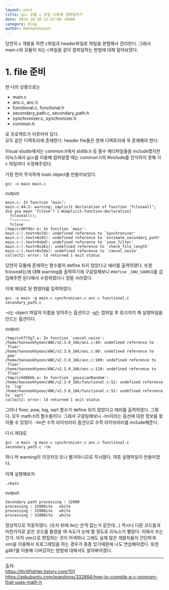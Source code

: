 ```yaml
---
layout: post
title: gcc 모듈 c 파일 이용해 컴파일하기
date: 2019-10-30 12:47:00 +0900
category: blog
author: HanSeokhyeon
---
```


당연히 c 개발을 하면 c파일과 header파일로 파일을 분할해서 관리한다. 그래서 main.c와 모듈이 되는 c파일을 같이 컴파일하는 방법에 대해 알아보았다.

# 1. file 준비
현 나의 상황으로는  
* main.c
* anc.c, anc.h
* functional.c, functional.h
* secondary_path.c, secondary_path.h
* synchronizer.c, synchronizer.h
* common.h

로 프로젝트가 이루어져 있다.  
모두 같은 디렉토리에 존재한다. header file들은 현재 디렉토리에 꼭 존재해야 한다.

Visual studio에서는 common.h에서 stdlib.h 등 필수 헤더파일들을 include했지만 리눅스에서 gcc를 이용해 컴파일할 때는 common.h의 #include를 인식하지 못해 각 c 파일마다 수정해주었다.

가장 먼저 무식하게 main object를 만들어보았다.
```
gcc -o main main.c
```
output:
```
main.c: In function ‘main’:
main.c:44:2: warning: implicit declaration of function ‘fcloseall’; did you mean ‘fclose’? [-Wimplicit-function-declaration]
  fcloseall();
  ^~~~~~~~~
  fclose
/tmp/ccORf9Gr.o: In function `main':
main.c:(.text+0x7d): undefined reference to `Synchronizer'
main.c:(.text+0x91): undefined reference to `estimate_secondary_path'
main.c:(.text+0xbd): undefined reference to `save_filter'
main.c:(.text+0x361): undefined reference to `check_file_length'
main.c:(.text+0x3da): undefined reference to `cancel_noise'
collect2: error: ld returned 1 exit status
```

당연히 모듈에 존재하는 함수들이 define 되지 않았다고 에러를 출력하였다. 또한 fcloseall();에 대해 warning을 출력하기에 구글링해보니 `#define _GNU_SOURCE`를 삽입해주면 된다해서 수정하였더니 정말 사라졌다.

이제 제대로 된 명령어를 입력하였다.
```
gcc -o main -g main.c synchronizer.c anc.c functional.c secondary_path.c
```
-o는 object 파일의 이름을 넣어주는 옵션이고 -g는 컴파일 후 링크까지 해 실행파일을 만드는 옵션이다.

output:
```
/tmp/ccKfl5g7.o: In function `cancel_noise':
/home/hanseokhyeon/ANC/v2.3.0_16k/anc.c:49: undefined reference to `floor'
/home/hanseokhyeon/ANC/v2.3.0_16k/anc.c:86: undefined reference to `pow'
/home/hanseokhyeon/ANC/v2.3.0_16k/anc.c:109: undefined reference to `floor'
/home/hanseokhyeon/ANC/v2.3.0_16k/anc.c:110: undefined reference to `floor'
/tmp/cckOEKHk.o: In function `gaussianRandom':
/home/hanseokhyeon/ANC/v2.3.0_16k/functional.c:52: undefined reference to `log'
/home/hanseokhyeon/ANC/v2.3.0_16k/functional.c:52: undefined reference to `sqrt'
collect2: error: ld returned 1 exit status
```
그러나 floor, pow, log, sqrt 함수가 define 되지 않았다고 에러를 출력하였다. 그렇다. 모두 math.h의 함수들이다. 그래서 구글링해보니 -lm이라는 옵션에 대한 정보를 찾아볼 수 있었다. -lm은 수학 라이브러리 옵션으로 수학 라이브러리를 include해준다.

다시 제대로
```
gcc -o main -g main.c synchronizer.c anc.c functional.c secondary_path.c -lm
```
하니 머 warning이 이것저것 뜨나 별거아니므로 무시했다. 여튼 실행파일이 만들어졌다.

이제 실행해보자
```
./main
```
output:
```
Secondary path processing : 32000
processing : 32000ite   white
processing : 32000ite   white
processing : 32000ite   white
```
정상적으로 작동하였다. (숫자 뒤에 ite는 쓴적 없는거 같은데...) 역시나 다른 코드들과 마찬가지로 같은 코드를 돌렸을 때 속도가 눈에 띌 정도로 리눅스가 빨랐다. 이래서 쓰는건가. 아직 vim으로 편집하는 것이 어색하나 그래도 실제 많은 개발자들이 간단하게 vim을 이용해서 프로그래밍을 하는 경우가 종종 있기때문에 나도 연습해야겠다. 또한 gdb?를 이용해 디버깅하는 방법에 대해서도 알아봐야겠다.

---
출처:  
<https://thrillfighter.tistory.com/101>  
<https://askubuntu.com/questions/332884/how-to-compile-a-c-program-that-uses-math-h>
